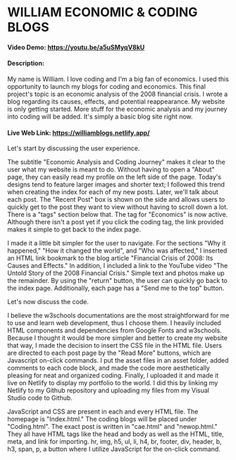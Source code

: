 # WILLIAM ECONOMIC & CODING BLOGS
#### Video Demo: https://youtu.be/a5uSMyqV8kU
#### Description:

My name is William. I love coding and I'm a big fan of economics. I used this opportunity to launch my blogs for coding and economics. This final project's topic is an economic analysis of the 2008 financial crisis. I wrote a blog regarding its causes, effects, and potential reappearance. My website is only getting started. More stuff for the economic analysis and my journey into coding will be added. It's simply a basic blog site right now.

#### Live Web Link: https://williamblogs.netlify.app/

Let's start by discussing the user experience.

The subtitle "Economic Analysis and Coding Journey" makes it clear to the user what my website is meant to do. Without having to open a "About" page, they can easily read my profile on the left side of the page. Today's designs tend to feature larger images and shorter text; I followed this trend when creating the index for each of my new posts. Later, we'll talk about each post. The "Recent Post" box is shown on the side and allows users to quickly get to the post they want to view without having to scroll down a lot. There is a "tags" section below that. The tag for "Economics" is now active. Although there isn't a post yet if you click the coding tag, the link provided makes it simple to get back to the index page.

I made it a little bit simpler for the user to navigate. For the sections "Why it happened," "How it changed the world", and "Who was affected," I inserted an HTML link bookmark to the blog article "Financial Crisis of 2008: Its Causes and Effects." In addition, I included a link to the YouTube video "The Untold Story of the 2008 Financial Crisis." Simple text and photos make up the remainder. By using the "return" button, the user can quickly go back to the index page. Additionally, each page has a "Send me to the top" button.

Let's now discuss the code.

I believe the w3schools documentations are the most straightforward for me to use and learn web development, thus I choose them. I heavily included HTML components and dependencies from Google Fonts and w3schools. Because I thought it would be more simpler and better to create my website that way, I made the decision to insert the CSS file in the HTML file. Users are directed to each post page by the "Read More" buttons, which are Javascript on-click commands. I put the asset files in an asset folder, added comments to each code block, and made the code more aesthetically pleasing for neat and organized coding. Finally, I uploaded it and made it live on Netlify to display my portfolio to the world. I did this by linking my Netlify to my Github repository and uploading my files from my Visual Studio code to Github.

JavaScript and CSS are present in each and every HTML file. The homepage is "Index.html." The coding blogs will be placed under "Coding.html". The exact post is written in "cae.html" and "newop.html." They all have HTML tags like the head and body as well as the HTML, title, meta, and link for importing. hr, img, h5, ul, li, h4, br, footer, div, header, b, h3, span, p, a button where I utilize JavaScript for the on-click command.






